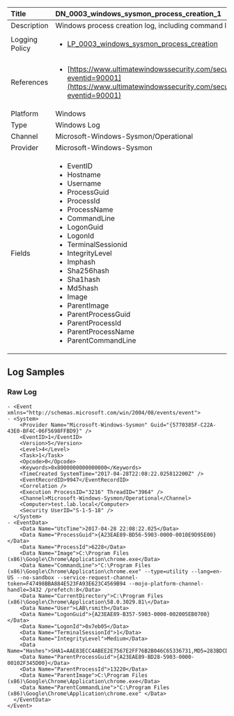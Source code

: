 | Title          | DN_0003_windows_sysmon_process_creation_1                                                                                                      |
|:---------------|:-----------------------------------------------------------------------------------------------------------------|
| Description    | Windows process creation log, including command line.                                                                                                |
| Logging Policy | <ul><li>[LP_0003_windows_sysmon_process_creation](../Logging_Policies/LP_0003_windows_sysmon_process_creation.md)</li></ul> |
| References     | <ul><li>[https://www.ultimatewindowssecurity.com/securitylog/encyclopedia/event.aspx?eventid=90001](https://www.ultimatewindowssecurity.com/securitylog/encyclopedia/event.aspx?eventid=90001)</li></ul>                                  |
| Platform       | Windows    																																															  |
| Type           | Windows Log        																																															  |
| Channel        | Microsoft-Windows-Sysmon/Operational     																																															  |
| Provider       | Microsoft-Windows-Sysmon    																																															  |
| Fields         | <ul><li>EventID</li><li>Hostname</li><li>Username</li><li>ProcessGuid</li><li>ProcessId</li><li>ProcessName</li><li>CommandLine</li><li>LogonGuid</li><li>LogonId</li><li>TerminalSessionid</li><li>IntegrityLevel</li><li>Imphash</li><li>Sha256hash</li><li>Sha1hash</li><li>Md5hash</li><li>Image</li><li>ParentImage</li><li>ParentProcessGuid</li><li>ParentProcessId</li><li>ParentProcessName</li><li>ParentCommandLine</li></ul>                                               |


## Log Samples

### Raw Log

```
- <Event xmlns="http://schemas.microsoft.com/win/2004/08/events/event">
- <System>
    <Provider Name="Microsoft-Windows-Sysmon" Guid="{5770385F-C22A-43E0-BF4C-06F5698FFBD9}" />
    <EventID>1</EventID>
    <Version>5</Version>
    <Level>4</Level>
    <Task>1</Task>
    <Opcode>0</Opcode>
    <Keywords>0x8000000000000000</Keywords>
    <TimeCreated SystemTime="2017-04-28T22:08:22.025812200Z" />
    <EventRecordID>9947</EventRecordID>
    <Correlation />
    <Execution ProcessID="3216" ThreadID="3964" />
    <Channel>Microsoft-Windows-Sysmon/Operational</Channel>
    <Computer>test.lab.local</Computer>
    <Security UserID="S-1-5-18" />
  </System>
- <EventData>
    <Data Name="UtcTime">2017-04-28 22:08:22.025</Data>
    <Data Name="ProcessGuid">{A23EAE89-BD56-5903-0000-0010E9D95E00}</Data>
    <Data Name="ProcessId">6228</Data>
    <Data Name="Image">C:\Program Files (x86)\Google\Chrome\Application\chrome.exe</Data>
    <Data Name="CommandLine">"C:\Program Files (x86)\Google\Chrome\Application\chrome.exe" --type=utility --lang=en-US --no-sandbox --service-request-channel-token=F47498BBA884E523FA93E623C4569B94 --mojo-platform-channel-handle=3432 /prefetch:8</Data>
    <Data Name="CurrentDirectory">C:\Program Files (x86)\Google\Chrome\Application\58.0.3029.81\</Data>
    <Data Name="User">LAB\rsmith</Data>
    <Data Name="LogonGuid">{A23EAE89-B357-5903-0000-002005EB0700}</Data>
    <Data Name="LogonId">0x7eb05</Data>
    <Data Name="TerminalSessionId">1</Data>
    <Data Name="IntegrityLevel">Medium</Data>
    <Data Name="Hashes">SHA1=AAE83ECC4ABEE2E7567E2FF76B2B046C65336731,MD5=283BDCD7B83EEE614897619332E5B938,SHA256=17DD017B7E7D1DC835CDF5E57156A0FF508EBBC7F4A48E65D77E026C33FCB58E,IMPHASH=ED5A55DAB5A02F29D6EE7E0015F91A9F</Data>
    <Data Name="ParentProcessGuid">{A23EAE89-BD28-5903-0000-00102F345D00}</Data>
    <Data Name="ParentProcessId">13220</Data>
    <Data Name="ParentImage">C:\Program Files (x86)\Google\Chrome\Application\chrome.exe</Data>
    <Data Name="ParentCommandLine">"C:\Program Files (x86)\Google\Chrome\Application\chrome.exe" </Data>
  </EventData>
</Event>

```




